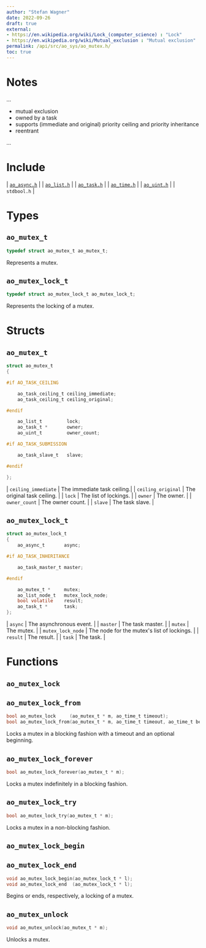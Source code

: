 ```yaml
---
author: "Stefan Wagner"
date: 2022-09-26
draft: true
external:
- https://en.wikipedia.org/wiki/Lock_(computer_science) : "Lock"
- https://en.wikipedia.org/wiki/Mutual_exclusion : "Mutual exclusion"
permalink: /api/src/ao_sys/ao_mutex.h/
toc: true
---
```


# Notes

...

- mutual exclusion
- owned by a task
- supports (immediate and original) priority ceiling and priority inheritance
- reentrant

...

# Include

| [`ao_async.h`](ao_async.h.md) |
| [`ao_list.h`](../ao/ao_list.h.md) |
| [`ao_task.h`](ao_task.h.md) |
| [`ao_time.h`](ao_time.h.md) |
| [`ao_uint.h`](../ao/ao_uint.h.md) |
| `stdbool.h` |

# Types

## `ao_mutex_t`

```c
typedef struct ao_mutex_t ao_mutex_t;
```

Represents a mutex.

## `ao_mutex_lock_t`

```c
typedef struct ao_mutex_lock_t ao_mutex_lock_t;
```

Represents the locking of a mutex.

# Structs

## `ao_mutex_t`

```c
struct ao_mutex_t
{

#if AO_TASK_CEILING

    ao_task_ceiling_t ceiling_immediate;
    ao_task_ceiling_t ceiling_original;

#endif

    ao_list_t         lock;
    ao_task_t *       owner;
    ao_uint_t         owner_count;

#if AO_TASK_SUBMISSION

    ao_task_slave_t   slave;

#endif

};
```

| `ceiling_immediate` | The immediate task ceiling.|
| `ceiling_original` | The original task ceiling. |
| `lock` | The list of lockings. |
| `owner` | The owner. |
| `owner_count` | The owner count. |
| `slave` | The task slave. |

## `ao_mutex_lock_t`

```c
struct ao_mutex_lock_t
{
    ao_async_t       async;

#if AO_TASK_INHERITANCE

    ao_task_master_t master;

#endif

    ao_mutex_t *     mutex;
    ao_list_node_t   mutex_lock_node;
    bool volatile    result;
    ao_task_t *      task;
};
```

| `async` | The asynchronous event. |
| `master` | The task master. |
| `mutex` | The mutex. |
| `mutex_lock_node` | The node for the mutex's list of lockings. |
| `result` | The result. |
| `task` | The task. |

# Functions

## `ao_mutex_lock`
## `ao_mutex_lock_from`

```c
bool ao_mutex_lock     (ao_mutex_t * m, ao_time_t timeout);
bool ao_mutex_lock_from(ao_mutex_t * m, ao_time_t timeout, ao_time_t beginning);
```

Locks a mutex in a blocking fashion with a timeout and an optional beginning.

## `ao_mutex_lock_forever`

```c
bool ao_mutex_lock_forever(ao_mutex_t * m);
```

Locks a mutex indefinitely in a blocking fashion.

## `ao_mutex_lock_try`

```c
bool ao_mutex_lock_try(ao_mutex_t * m);
```

Locks a mutex in a non-blocking fashion.

## `ao_mutex_lock_begin`
## `ao_mutex_lock_end`

```c
void ao_mutex_lock_begin(ao_mutex_lock_t * l);
void ao_mutex_lock_end  (ao_mutex_lock_t * l);
```

Begins or ends, respectively, a locking of a mutex.

## `ao_mutex_unlock`

```c
void ao_mutex_unlock(ao_mutex_t * m);
```

Unlocks a mutex.
